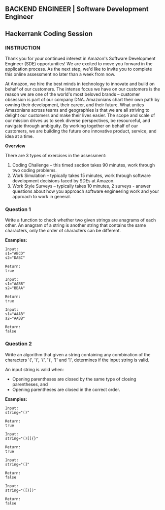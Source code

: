 ## BACKEND ENGINEER | Software Development Engineer

## Hackerrank Coding Session

### INSTRUCTION

Thank you for your continued interest in Amazon's Software Development Engineer (SDE) opportunities! We are excited to move you forward in the application process. As the next step, we'd like to invite you to complete this online assessment no later than a week from now.

At Amazon, we hire the best minds in technology to innovate and build on behalf of our customers. The intense focus we have on our customers is the reason we are one of the world's most beloved brands – customer obsession is part of our company DNA. Amazonians chart their own path by owning their development, their career, and their future. What unites Amazonians across teams and geographies is that we are all striving to delight our customers and make their lives easier. The scope and scale of our mission drives us to seek diverse perspectives, be resourceful, and navigate through ambiguity. By working together on behalf of our customers, we are building the future one innovative product, service, and idea at a time.

**Overview**

There are 3 types of exercises in the assessment:

1. Coding Challenge – this timed section takes 90 minutes, work through two coding problems.
2. Work Simulation – typically takes 15 minutes, work through software development decisions faced by SDEs at Amazon.
3. Work Style Surveys – typically takes 10 minutes, 2 surveys - answer questions about how you approach software engineering work and your approach to work in general.

### Question 1
Write a function to check whether two given strings are anagrams of each
other. An anagram of a string is another string that contains the same
characters, only the order of characters can be different. 

**Examples:**
```
Input:
s1="ABCD"
s2="DABC"

Return:
true
```

```
Input:
s1="AABB"
s2="BBAA"

Return:
true
```

```
Input:
s1="AAAB"
s2="AABB"

Return:
false
```

### Question 2
Write an algorithm that given a string containing any combination of the characters
'(', ')', '{', '}', '[' and ']', determines if the input string is valid.

An input string is valid when:

- Opening parentheses are closed by the same type of closing parentheses, and
- Opening parentheses are closed in the correct order.

**Examples:**
```
Input:
string="()"

Return:
true
```

```
Input:
string="()[]{}"

Return:
true
```

```
Input:
string="(]"

Return:
false
```

```
Input:
string="([)])"

Return:
false
```